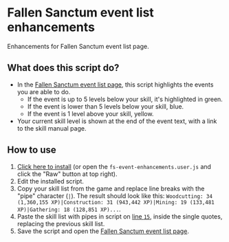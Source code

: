# Fallen Sanctum event list enhancements
Enhancements for Fallen Sanctum event list page.

## What does this script do?
* In the [Fallen Sanctum event list page](https://www.fallen-sanctum.com/manual.php?p=events), this script highlights the events you are able to do.
    * If the event is up to 5 levels below your skill, it's highlighted in green.
    * If the event is lower than 5 levels below your skill, blue.
    * If the event is 1 level above your skill, yellow.
* Your current skill level is shown at the end of the event text, with a link to the skill manual page.

## How to use
1. [Click here to install](https://github.com/dang-nabbit/fs-event-enhancements/raw/master/fs-event-enhancements.user.js) (or open the `fs-event-enhancements.user.js` and click the "Raw" button at top right).
1. Edit the installed script.
1. Copy your skill list from the game and replace line breaks with the "pipe" character (`|`).
The result should look like this: `Woodcutting: 34 (1,360,155 XP)|Construction: 31 (943,442 XP)|Mining: 19 (133,481 XP)|Gathering: 18 (128,851 XP)...`.
1. Paste the skill list with pipes in script on [line `15`](https://github.com/dang-nabbit/fs-event-enhancements/blob/master/fs-event-enhancements.user.js#15), inside the single quotes, replacing the previous skill list.
1. Save the script and open the [Fallen Sanctum event list page](https://www.fallen-sanctum.com/manual.php?p=events).
